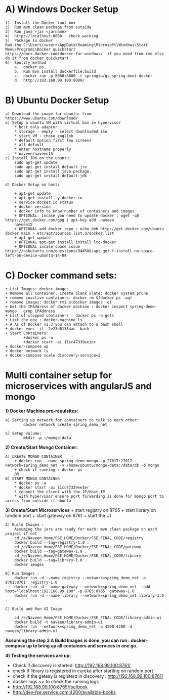 
# A) Windows Docker Setup 

	1)	Install the Docker tool box
	2)	Run mvn clean package from outside
	3)	Run java –jar <jarname>
	4)	http://localhost:8080   check working
	5)	Package in docker
	Run the C:\Users\<user>\AppData\Roaming\Microsoft\Windows\Start Menu\Programs\Docker quickstart
	https://docs.docker.com/docker-for-windows/  if you need from cmd else do it from docker quickstart
	6)	Spotify method 
		a.	docker ps
		b.	Run mvn install dockerfile:build
		c.	docker run -p 8080:8080 -t springio/gs-spring-boot-docker
		d.	http://192.168.99.100:8080/ 

# B) Ubuntu Docker Setup
	a) Download the image for ubuntu: from https://www.ubuntu.com/download/
	b) Setup a ubuntu VM with virtual box ie hypervisor
		* host only adaptor
		* storage - empty - select downloaded iso
		* start VM - chose english
		* default option first few screens
		* all default
		* enter hostname properly 
		* naveen/naveen15
	c) Install JDK on the ubuntu: 
		sudo apt-get update
		sudo apt-get install default-jre
		sudo apt-get install java-package.
		sudo apt-get install default-jdk

	d) Docker Setup on host:
	
		+ apt-get update
		+ apt-get install -y docker.io
		+ service docker.io status
		+ docker version
		+ docker info to know number of containers and images
		+ OPTIONAL: incase you need to update docker : wget -q0 https://get.docker.com/gpg | apt-key add -naveen
		naveen15
		+ OPTIONAL add docker repo : echo deb http://get.docker.com/ubuntu docker main > etc/apt/sources.list.d/docker.list
		+ apt-get update
		+ OPTIONAL apt-get install install lxc-docker
		+ OPTIONAL incase space issue https://askubuntu.com/questions/944588/apt-get-f-install-no-space-left-on-device-ubuntu-14-04

# C) Docker command sets:
	+ List Images: docker images
	+ Remove all container, create blank slate: docker system prune 
	+ remove inactive containers: docker rm $(docker ps -aq)
	+ remove images: docker rmi $(docker images -q)
	+ Get the IPAddress of docker machine : docker inspect spring-demo-mongo | grep IPAddress
	+ List of stopped containers : docker ps -a gets 
	+ List the env : docker-machine ls
	+ # As of Docker v1.3 you can attach to a bash shell
	+ docker exec -it  2e23d01384ac  bash
	+ Start Containers: 
			+docker ps -a
			+docker start -ai 11cc47339ee1er 
	+ docker-compose up
	+ docker network ls
	+ docker-compose scale discovery-service=2
	
# Multi container setup for microservices with angularJS and mongo

**1) Docker Machine pre-requisites:**

	a) Setting up network for containers to talk to each other:
			docker network create spring_demo_net 

	b) Setup volume:
			mkdir -p ~/mongo-data  

**2) Create/Start Mongo Container:**

	A) CREATE MONGO CONTAINER
		+ docker run --name spring-demo-mongo -p 27017:27017 --network=spring_demo_net -v /home/ubuntu/mongo-data:/data/db -d mongo 
		+ check if running : docker ps
		OR
	B) START MONGO CONTAINER
		* docker ps -a
		* docker start -ai 11cc47339ee1er 
		* connect the client with the IP/Host IP
		* with hypervisor ensure port forwarding is done for mongo port to access from outside if ubuntu

**3) Create/Start Microservices**
	+ start registry on 8765
	+ start library on random port
	+ start gateway on 8761
	+ start the UI
	
	A) Build Images : 
		Assuming the jars are ready for each: mvn clean package on each project if not
		cd /e/Naveen_Home/FSE_HOME/Docker/FSE_FINAL_CODE/registry
		docker build --tag=registry-1.0 .
		cd /e/Naveen_Home/FSE_HOME/Docker/FSE_FINAL_CODE/gateway
		docker build --tag=gateway-1.0 .
		cd /e/Naveen_Home/FSE_HOME/Docker/FSE_FINAL_CODE/library
		docker build --tag=library-1.0 .
		docker images

	B) Run Images :
		docker run -d --name registry --network=spring_demo_net -p 8761:8761  registry-1.0
		docker run -d --name gateway --network=spring_demo_net --add-host="localhost:192.168.99.100" -p 8765:8765  gateway-1.0 .
		docker run -d --name library --network=spring_demo_net library-1.0 .  

	C) Build and Run UI Image

		cd /e/Naveen_Home/FSE_HOME/Docker/FSE_FINAL_CODE/library-admin-ui
		docker build -t naveen/library-admin-ui .
		docker run --network=spring_demo_net -p 4200:4200 -d naveen/library-admin-ui
		
**Assuming the step 3 A Build Images is done, you can run : docker-compose up to bring up all containers and services in one go.**

**4) Testing the services are up:**

+ Check if discovery is started: http://192.168.99.100:8761/ 
+ check if library is registered in eureka after starting on random port
+ check if the gateay is registerd in discovery : http://192.168.99.100:8761/
+ docker logs <> to check the running logs
+ http://192.168.99.100:8765/fse/book
+ http://dev-fse.service.com:4200/available-books

       
	




